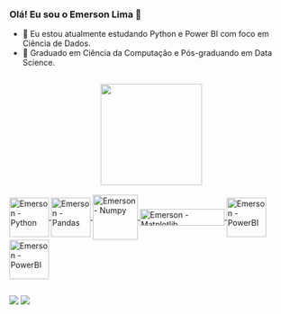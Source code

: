 ### Olá! Eu sou o Emerson Lima 👋

- 🌱 Eu estou atualmente estudando Python e Power BI com foco em Ciência de Dados.
- 🔭 Graduado em Ciência da Computação e Pós-graduando em Data Science.


##

<div align="center">
  <a href="https://github.com/EmersonLima1">
  <img height="180em" src="https://github-readme-stats.vercel.app/api/top-langs/?username=EmersonLima1&layout=compact&langs_count=16&theme=tokyonight"/> 
</div>
<div style="display: inline_block"><br>
  <img align="center" alt="Emerson - Python" height="70" width="70" src="https://cdn.jsdelivr.net/gh/devicons/devicon/icons/python/python-original-wordmark.svg">
  <img align="center" alt="Emerson - Pandas" height="70" width="70" src="https://cdn.jsdelivr.net/gh/devicons/devicon/icons/pandas/pandas-original-wordmark.svg">
  <img align="center" alt="Emerson - Numpy" height="80" width="80" src="https://cdn.jsdelivr.net/gh/devicons/devicon/icons/numpy/numpy-original-wordmark.svg">
  <img align="center" alt="Emerson - Matplotlib" height="30" width="150" src="https://seeklogo.com/images/M/matplotlib-logo-AEB3DC9BB4-seeklogo.com.png">
  <img align="center" alt="Emerson - PowerBI" height="70" width="70" src="https://seaborn.pydata.org/_images/logo-tall-lightbg.svg">
  <img align="center" alt="Emerson - PowerBI" height="70" width="70" src="https://profilinator.rishav.dev/skills-assets/powerbi.png">
  
  
</div>
  
  ##
 
<div> 
  <a href="https://www.linkedin.com/in/emerson-lima-7649851a2/" target="_blank"><img src="https://img.shields.io/badge/-LinkedIn-%230077B5?style=for-the-badge&logo=linkedin&logoColor=white" target="_blank"></a> 
  <a href="mailto:emerson1lima12@gmail.com" target="_blank"><img src="https://img.shields.io/badge/Gmail-D14836?style=for-the-badge&logo=gmail&logoColor=white" target="_blank"></a> 
 
</div>
